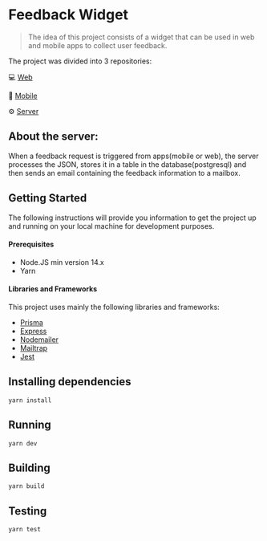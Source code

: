 # Feedback Widget

>The idea of this project consists of a widget that can be used in web and mobile apps to collect user feedback.

The project was divided into 3 repositories:

💻 [Web](https://github.com/diego5f5/feedback-widget-web)

📱 [Mobile](https://github.com/diego5f5/feedback-widget-mobile)

⚙️ [Server](https://github.com/diego5f5/feedback-widget-server)

## About the server:

When a feedback request is triggered from apps(mobile or web), the server processes the JSON, stores it in a table in the database(postgresql) and then sends an email containing the feedback information to a mailbox.

## Getting Started

The following instructions will provide you information to get the project up and running on your local machine for development purposes.

#### Prerequisites

- Node.JS min version 14.x
- Yarn

#### Libraries and Frameworks

This project uses mainly the following libraries and frameworks:

- [Prisma](https://www.prisma.io/)
- [Express](https://expressjs.com/)
- [Nodemailer](https://nodemailer.com/about/)
- [Mailtrap](https://mailtrap.io/)
- [Jest](https://jestjs.io/)

## Installing dependencies

```
yarn install
```

## Running

```
yarn dev
```

## Building

```
yarn build
```

## Testing

```
yarn test
```
